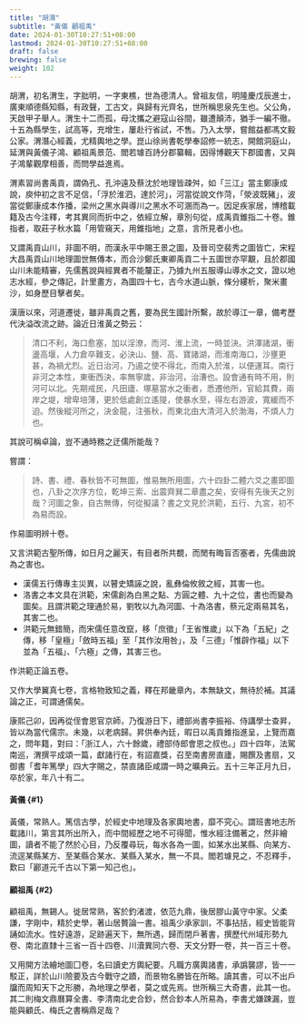 ```yaml
---
title: "胡渭"
subtitle: "黃儀 顧祖禹"
date: 2024-01-30T10:27:51+08:00
lastmod: 2024-01-30T10:27:51+08:00
draft: false
brewing: false
weight: 102
---
```



胡渭，初名渭生，字胐明，一字東樵，世為德清人。曾祖友信，明隆慶戊辰進士，廣東順德縣知縣，有政聲，工古文，與歸有光齊名，世所稱思泉先生也。父公角，天啟甲子舉人。渭生十二而孤，母沈攜之避寇山谷間，雖遭顛沛，猶手一編不徹。十五為縣學生，試高等，充增生，屢赴行省試，不售。乃入太學，嘗館益都馮文毅公家。渭潛心經義，尤精輿地之學。崑山徐尚書乾學奉詔修一統志，開館洞庭山，延渭與黃儀子鴻、顧祖禹景范、閻若璩百詩分郡纂輯，因得博觀天下郡國書，又與子鴻輩觀摩相善，而問學益進焉。

渭素習尚書禹貢，謂偽孔、孔沖遠及蔡沈於地理皆疎舛，如「三江」當主鄭康成說，庾仲初之言不足信，「浮於淮泗，達於河」，河當從說文作菏，「滎波既豬」，波當從鄭康成本作播，梁州之黑水與導川之黑水不可溷而為一。因足疾家居，博稽載籍及古今注釋，考其異同而折中之，依經立解，章別句從，成禹貢錐指二十卷。錐指者，取莊子秋水篇「用管窺天，用錐指地」之意，言所見者小也。

又謂禹貢山川，非圖不明，而漢永平中賜王景之圖，及晉司空裴秀之圖皆亡，宋程大昌禹貢山川地理圖世無傳本，而合沙鄭氏東卿禹貢二十五圖世亦罕覯，且於郡國山川未能精審，先儒舊說與經異者不能釐正，乃據九州五服導山導水之文，證以地志水經，參之傳記，計里畫方，為圖四十七，古今水道山脈，條分縷析，聚米畫沙，如身歷目擊者矣。

漢唐以來，河道遷徙，雖非禹貢之舊，要為民生國計所繫，故於導江一章，備考歷代決溢改流之跡。論近日淮黃之勢云：

> 清口不利，海口愈塞，加以淫潦，而河、淮上流，一時並決。洪澤諸湖，衝盪高堰，人力倉卒難支，必決山、鹽、高、寶諸湖，而淮南海口，沙壅更甚，為禍尤烈。近日治河，乃遏之使不得北，而南入於淮，以便運耳。南行非河之本性，東衝西決，率無寧歲，非治河，治漕也。設會通有時不用，則河可以北。先期戒民，凡田廬、塚墓當水之衝者，悉遷他所，官給其費，兩岸之堤，增卑培薄，更於低處創立遙隄，使暴水至，得左右游波，寬緩而不迫。然後縱河所之，決金龍，注張秋，而東北由大清河入於渤海，不煩人力也。

其說可稱卓論，豈不通時務之迂儒所能哉？

嘗謂：

> 詩、書、禮、春秋皆不可無圖，惟易無所用圖，六十四卦二體六爻之畫即圖也，八卦之次序方位，乾坤三索、出震齊巽二章盡之矣，安得有先後天之別哉？河圖之象，自古無傳，何從擬議？書之文見於洪範，五行、九宮，初不為易而設。

作易圖明辨十卷。

又言洪範古聖所傳，如日月之麗天，有目者所共覩，而閒有晦盲否塞者，先儒曲說為之害也。

- 漢儒五行傳專主災異，以瞽史矯誣之說，亂彝倫攸敘之經，其害一也。
- 洛書之本文具在洪範，宋儒創為白黑之點、方圓之體、九十之位，書也而變為圖矣。且謂洪範之理通於易，劉牧以九為河圖、十為洛書，蔡元定兩易其名，其害二也。
- 洪範元無錯簡，而宋儒任意改竄，移「庶徵」「王省惟歲」以下為「五紀」之傳，移「皇極」「斂時五福」至「其作汝用咎」，及「三德」「惟辟作福」以下並為「五福」、「六極」之傳，其害三也。

作洪範正論五卷。

又作大學翼真七卷，言格物致知之義，釋在邦畿章內，本無缺文，無待於補。其議論之正，可謂通儒矣。

康熙己卯，因再從侄會恩官京師，乃復游日下，禮部尚書李振裕、侍講學士查昇，皆以為當代儒宗。未幾，以老病歸。昇供奉內廷，暇日以禹貢錐指進呈，上覽而嘉之，問年籍，對曰：「浙江人，六十餘歲，禮部侍郎會恩之叔也。」四十四年，法駕南巡，渭撰平成頌一篇，獻諸行在，有詔嘉獎，召至南書房直廬，賜饌及書扇，又御書「耆年篤學」四大字賜之，禁直諸臣咸謂一時之曠典云。五十三年正月九日，卒於家，年八十有二。

#### 黃儀 {#1}

黃儀，常熟人。篤信古學，於經史中地理及各家輿地書，靡不究心。謂班書地志所載諸川，第言其所出所入，而中間經歷之地不可得聞，惟水經注備著之，然非繪圖，讀者不能了然於心目，乃反覆尋玩，每水各為一圖，如某水出某縣、向某方、流逕某縣某方、至某縣合某水、某縣入某水，無一不具。閻若璩見之，不忍釋手，歎曰「酈道元千古以下第一知己也」。

#### 顧祖禹 {#2}

顧祖禹，無錫人。徙居常熟，客於釣渚渡，依范九鼎，後居膠山黃守中家。父柔謙，字剛中，精於史學，著山居贅論一書。祖禹少承家訓，不事拈括，經史皆能背誦如流水。性好遠游，足跡遍天下，無所遇，歸而閉戶著書，撰歷代州域形勢九卷、南北直隸十三省一百十四卷、川瀆異同六卷、天文分野一卷，共一百三十卷。

又用開方法繪地圖囗卷，名曰讀史方輿紀要。凡職方廣輿諸書，承譌襲謬，皆一一駁正，詳於山川險要及古今戰守之蹟，而景物名勝皆在所略。讀其書，可以不出戶牖而周知天下之形勝，為地理之學者，莫之或先焉。世所稱三大奇書，此其一也。其二則梅文鼎曆算全書、李清南北史合鈔，然合鈔本人所易為，李書尤嫌踈漏，豈能與顧氏、梅氏之書稱鼎足哉？